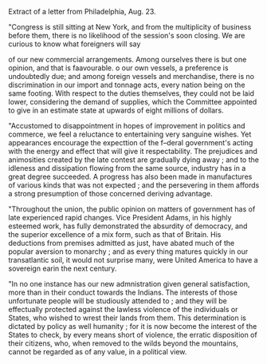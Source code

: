   Extract of a letter from Philadelphia, Aug. 23.  "Congress is still sitting at New York, and from the multiplicity of business before them, there is no likelihood of the session's soon closing. We are curious to know what foreigners will say  of our new commercial arrangements. Among ourselves there is but one opinion, and that is faavourable. o our own vessels, a preference is undoubtedly due; and among foreign vessels and merchandise, there is no discrimination in our import and tonnage acts, every nation being on the same footing. With respect to the duties themselves, they could not be laid lower, considering the demand of supplies, which the Committee appointed to give in an estimate state at upwards of eight millions of dollars.  "Accustomed to disappointment in hopes of improvement in politics and commerce, we feel a reluctance to entertaining very sanguine wishes. Yet appearances encourage the expecttion of the f–deral government's acting with the energy and effect that will give it respectability. The prejudices and animosities created by the late contest are gradually dying away ; and to the idleness and dissipation flowing from the same source, industry has in a great degree succeeded. A progress has also been made in manufactures of various kinds that was not expected ; and the persevering in them affords a strong presumption of those concerned deriving advantage.  "Throughout the union, the public opinion on matters of government has of late experienced rapid changes. Vice President Adams, in his highly esteemed work, has fully demonstrated the absurdity of democracy, and the superior excellence of a mix form, such as that of Britain. His deductions from premises admitted as just, have abated much of the popular aversion to monarchy ; and as every thing matures quickly in our transatlantic soil, it would not surprise many, were United America to have a sovereign earin the next century.  "In no one instance has our new admnistration given general satisfaction, more than in their conduct towards the Indians. The interests of those unfortunate people will be studiously attended to ; and they will be effectually protected against the lawless violence of the individuals or States, who wished to wrest their lands from them. This determination is dictated by policy as well humanity ; for it is now become the interest of the States to check, by every means short of violence, the erratic disposition of their citizens, who, when removed to the wilds beyond the mountains, cannot be regarded as of any value, in a political view.  